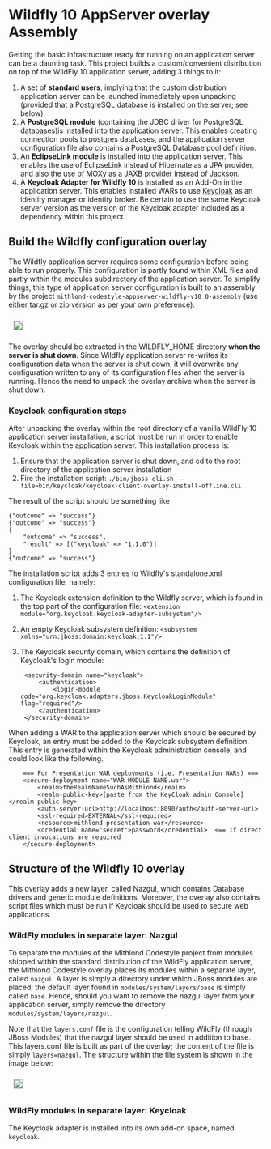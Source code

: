 # Wildfly 10 AppServer overlay Assembly

Getting the basic infrastructure ready for running on an application server can be a daunting task.
This project builds a custom/convenient distribution on top of the WildFly 10 application server,
adding 3 things to it:

1. A set of **standard users**, implying that the custom distribution application server can be launched
   immediately upon unpacking (provided that a PostgreSQL database is installed on the server; see below).
1. A **PostgreSQL module** (containing the JDBC driver for PostgreSQL databases)is installed into the
   application server. This enables creating connection pools to postgres databases, and the application
   server configuration file also contains a PostgreSQL Database pool definition.
2. An **EclipseLink module** is installed into the application server. This enables the use of EclipseLink instead
   of Hibernate as a JPA provider, and also the use of MOXy as a JAXB provider instead of Jackson.
3. A **Keycloak Adapter for Wildfly 10** is installed as an Add-On in the application server. This enables 
   installed WARs to use [Keycloak](http://www.keycloak.org/index.html) as an identity manager or identity broker.
   Be certain to use the same Keycloak server version as the version of the Keycloak adapter included as a 
   dependency within this project.     

## Build the Wildfly configuration overlay

The Wildfly application server requires some configuration before being able to run properly. 
This configuration is partly found within XML files and partly within the modules subdirectory 
of the application server. To simplify things, this type of application server configuration is 
built to an assembly by the project `mithlond-codestyle-appserver-wildfly-v10_0-assembly`
(use either tar.gz or zip version as per your own preference):

<img src="./images/wildfly_overlay.png" style="margin:10px; border: solid DarkGray 1px;" altText="Overlay Structure"/>

The overlay should be extracted in the WILDFLY_HOME directory **when the server is shut down**. 
Since Wildfly application server re-writes its configuration data when the server is shut down, it will 
overwrite any configuration written to any of its configuration files when the server is running. 
Hence the need to unpack the overlay archive when the server is shut down.

### Keycloak configuration steps
 
After unpacking the overlay within the root directory of a vanilla WildFly 10 application server installation,
a script must be run in order to enable Keycloak within the application server. This installation process is:

1. Ensure that the application server is shut down, and cd to the root directory of the 
   application server installation
2. Fire the installation script: `./bin/jboss-cli.sh --file=bin/keycloak/keycloak-client-overlay-install-offline.cli`

The result of the script should be something like

    {"outcome" => "success"}
    {"outcome" => "success"}
    {
        "outcome" => "success",
        "result" => [("keycloak" => "1.1.0")]
    }
    {"outcome" => "success"}

The installation script adds 3 entries to Wildfly's standalone.xml configuration file, namely:

1. The Keycloak extension definition to the Wildfly server, which is found in the
   top part of the configuration file: 
   `<extension module="org.keycloak.keycloak-adapter-subsystem"/>`
2. An empty Keycloak subsystem definition: `<subsystem xmlns="urn:jboss:domain:keycloak:1.1"/>`   
3. The Keycloak security domain, which contains the definition of Keycloak's login module:   

        <security-domain name="keycloak">
            <authentication>
                <login-module code="org.keycloak.adapters.jboss.KeycloakLoginModule" flag="required"/>
            </authentication>
        </security-domain>`

When adding a WAR to the application server which should be secured by Keycloak,
an entry must be added to the Keycloak subsystem definition. This entry is generated within the
Keycloak administration console, and could look like the following.
 
        === For Presentation WAR deployments (i.e. Presentation WARs) ===
        <secure-deployment name="WAR MODULE NAME.war">
            <realm>theRealmNameSuchAsMithlond</realm>
            <realm-public-key>[paste from the KeyCloak admin Console]</realm-public-key>
            <auth-server-url>http://localhost:8090/auth</auth-server-url>
            <ssl-required>EXTERNAL</ssl-required>
            <resource>mithlond-presentation-war</resource>
            <credential name="secret">password</credential>  <== if direct client invocations are required
        </secure-deployment>

## Structure of the Wildfly 10 overlay

This overlay adds a new layer, called Nazgul, which contains Database drivers and generic module definitions.
Moreover, the overlay also contains script files which must be run if Keycloak should be used to secure web 
applications.

### WildFly modules in separate layer: Nazgul

To separate the modules of the Mithlond Codestyle project from modules shipped within the standard
distribution of the WildFly application server, the Mithlond Codestyle overlay places its modules
within a separate layer, called `nazgul`. A layer is simply a directory under which JBoss modules are
placed; the default layer found in `modules/system/layers/base` is simply called `base`. Hence, should
you want to remove the nazgul layer from your application server, simply remove the directory
`modules/system/layers/nazgul`.

Note that the `layers.conf` file is the configuration telling WildFly (through JBoss Modules) that
the nazgul layer should be used in addition to base. This layers.conf file is built as part of the overlay;
the content of the file is simply `layers=nazgul`. The structure within the file system is shown in
the image below:

<img src="./images/nazgul_layer.png" style="margin:10px; border: solid DarkGray 1px;" altText="Overlay Structure"/>

### WildFly modules in separate layer: Keycloak

The Keycloak adapter is installed into its own add-on space, named `keycloak`.